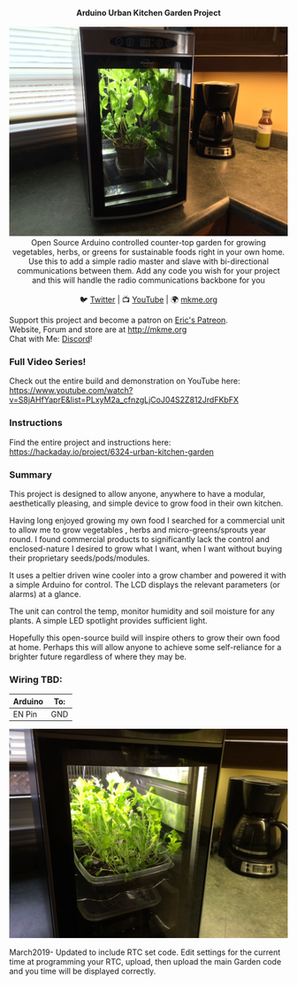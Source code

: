 <p align="center">
<b>Arduino Urban Kitchen Garden Project</b><br>
<br>
<img src="https://github.com/MKme/Urban-Kitchen-Garden/blob/master/Pics/6308731434424273568.jpg"/>
Open Source Arduino controlled counter-top garden for growing vegetables, herbs, or greens for sustainable foods right in your own home.
<br>
Use this to add a simple radio master and slave with bi-directional communications between them.  Add any code you wish for your project and this will handle the radio communications backbone for you<br>
<br>🐦 <a href="https://twitter.com/mkmeorg">Twitter</a>
| 📺 <a href="https://www.youtube.com/mkmeorg">YouTube</a>
| 🌍 <a href="http://www.mkme.org">mkme.org</a><br>

Support this project and become a patron on <a href="http://mkme.org/patreon">Eric's Patreon</a>.<br>
Website, Forum and store are at http://mkme.org <br>
Chat with Me: <a href="https://discord.gg/j9S4Fgv">Discord</a></b>!
</p>

### Full Video Series!
Check out the entire build and demonstration on YouTube here:  
https://www.youtube.com/watch?v=S8jAHfYaprE&list=PLxyM2a_cfnzgLjCoJ04S2Z812JrdFKbFX

### Instructions

Find the entire project and instructions here:
https://hackaday.io/project/6324-urban-kitchen-garden


### Summary 

This project is designed to allow anyone, anywhere to have a modular, aesthetically pleasing, and simple device to grow food in their own kitchen. 

Having long enjoyed growing my own food I searched for a commercial unit to allow me to grow vegetables , herbs and micro-greens/sprouts year round. I found commercial products to significantly lack the control and enclosed-nature I desired to grow what I want, when I want without buying their proprietary seeds/pods/modules. 

It uses a peltier driven wine cooler into a grow chamber and powered it with a simple Arduino for control. The LCD displays the relevant parameters (or alarms) at a glance. 

The unit can control the temp, monitor humidity and soil moisture for any plants. A simple LED spotlight provides sufficient light. 

Hopefully this open-source build will inspire others to grow their own food at home. Perhaps this will allow anyone to achieve some self-reliance for a brighter future regardless of where they may be.

 ### Wiring TBD:
| Arduino| To: |
| ---------- |----------------|
| EN Pin | GND  |

<img src="https://github.com/MKme/Urban-Kitchen-Garden/blob/master/Pics/204891440125112530.jpg"/>

March2019- Updated to include RTC set code.  Edit settings for the current time at programming your RTC, upload, then upload the main Garden code and you time will be displayed correctly.
